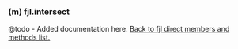 ### (m) fjl.intersect
@todo - Added documentation here.
[Back to fjl direct members and methods list.](#members-and-methods)
